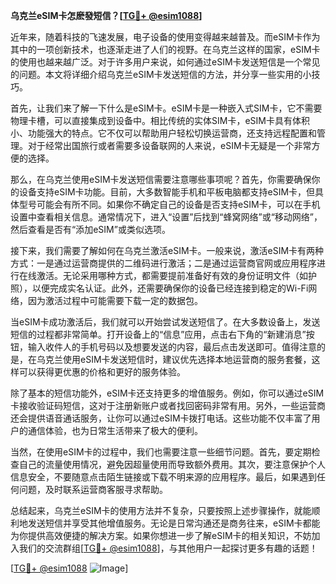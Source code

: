**乌克兰eSIM卡怎麽發短信？[[TG💪+ @esim1088](https://t.me/s/esim1088)]**

近年来，随着科技的飞速发展，电子设备的使用变得越来越普及。而eSIM卡作为其中的一项创新技术，也逐渐走进了人们的视野。在乌克兰这样的国家，eSIM卡的使用也越来越广泛。对于许多用户来说，如何通过eSIM卡发送短信是一个常见的问题。本文将详细介绍乌克兰eSIM卡发送短信的方法，并分享一些实用的小技巧。

首先，让我们来了解一下什么是eSIM卡。eSIM卡是一种嵌入式SIM卡，它不需要物理卡槽，可以直接集成到设备中。相比传统的实体SIM卡，eSIM卡具有体积小、功能强大的特点。它不仅可以帮助用户轻松切换运营商，还支持远程配置和管理。对于经常出国旅行或者需要多设备联网的人来说，eSIM卡无疑是一个非常方便的选择。

那么，在乌克兰使用eSIM卡发送短信需要注意哪些事项呢？首先，你需要确保你的设备支持eSIM卡功能。目前，大多数智能手机和平板电脑都支持eSIM卡，但具体型号可能会有所不同。如果你不确定自己的设备是否支持eSIM卡，可以在手机设置中查看相关信息。通常情况下，进入“设置”后找到“蜂窝网络”或“移动网络”，然后查看是否有“添加eSIM”或类似选项。

接下来，我们需要了解如何在乌克兰激活eSIM卡。一般来说，激活eSIM卡有两种方式：一是通过运营商提供的二维码进行激活；二是通过运营商官网或应用程序进行在线激活。无论采用哪种方式，都需要提前准备好有效的身份证明文件（如护照），以便完成实名认证。此外，还需要确保你的设备已经连接到稳定的Wi-Fi网络，因为激活过程中可能需要下载一定的数据包。

当eSIM卡成功激活后，我们就可以开始尝试发送短信了。在大多数设备上，发送短信的过程都非常简单。打开设备上的“信息”应用，点击右下角的“新建消息”按钮，输入收件人的手机号码以及想要发送的内容，最后点击发送即可。值得注意的是，在乌克兰使用eSIM卡发送短信时，建议优先选择本地运营商的服务套餐，这样可以获得更优惠的价格和更好的服务体验。

除了基本的短信功能外，eSIM卡还支持更多的增值服务。例如，你可以通过eSIM卡接收验证码短信，这对于注册新账户或者找回密码非常有用。另外，一些运营商还会提供语音通话服务，让你可以通过eSIM卡拨打电话。这些功能不仅丰富了用户的通信体验，也为日常生活带来了极大的便利。

当然，在使用eSIM卡的过程中，我们也需要注意一些细节问题。首先，要定期检查自己的流量使用情况，避免因超量使用而导致额外费用。其次，要注意保护个人信息安全，不要随意点击陌生链接或下载不明来源的应用程序。最后，如果遇到任何问题，及时联系运营商客服寻求帮助。

总结起来，乌克兰eSIM卡的使用方法并不复杂，只要按照上述步骤操作，就能顺利地发送短信并享受其他增值服务。无论是日常沟通还是商务往来，eSIM卡都能为你提供高效便捷的解决方案。如果你想进一步了解eSIM卡的相关知识，不妨加入我们的交流群组[[TG💪+ @esim1088](https://t.me/s/esim1088)]，与其他用户一起探讨更多有趣的话题！

[[TG💪+ @esim1088](https://t.me/s/esim1088) ![Image](https://i.postimg.cc/4NQfJmqS/Snipaste-2025-05-13-00-14-12.png)]